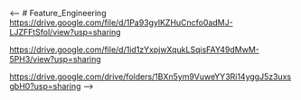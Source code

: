 <-- # Feature_Engineering
 https://drive.google.com/file/d/1Pa93gylKZHuCncfo0adMJ-LJZFFtSfol/view?usp=sharing
 
 https://drive.google.com/file/d/1id1zYxpjwXqukLSqisFAY49dMwM-5PH3/view?usp=sharing
 
 https://drive.google.com/drive/folders/1BXn5ym9VuweYY3Ri14yggJ5z3uxsgbH0?usp=sharing
-->
